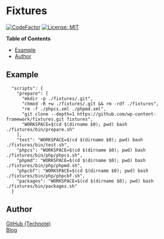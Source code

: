 # Fixtures

[![CodeFactor](https://www.codefactor.io/repository/github/wp-content-framework/fixtures/badge)](https://www.codefactor.io/repository/github/wp-content-framework/fixtures)
[![License: MIT](https://img.shields.io/badge/License-MIT-blue.svg)](https://github.com/technote-space/jquery.marker-animation/blob/master/LICENSE)

<!-- START doctoc generated TOC please keep comment here to allow auto update -->
<!-- DON'T EDIT THIS SECTION, INSTEAD RE-RUN doctoc TO UPDATE -->
**Table of Contents**

- [Example](#example)
- [Author](#author)

<!-- END doctoc generated TOC please keep comment here to allow auto update -->

## Example
```
  "scripts": {
    "prepare": [
      "mkdir -p ./fixtures/.git",
      "chmod -R +w ./fixtures/.git && rm -rdf ./fixtures",
      "rm -f ./phpcs.xml ./phpmd.xml",
      "git clone --depth=1 https://github.com/wp-content-framework/fixtures.git fixtures",
      "WORKSPACE=$(cd $(dirname $0); pwd) bash ./fixtures/bin/prepare.sh"
    ],
    "test": "WORKSPACE=$(cd $(dirname $0); pwd) bash ./fixtures/bin/test.sh",
    "phpcs": "WORKSPACE=$(cd $(dirname $0); pwd) bash ./fixtures/bin/php/phpcs.sh",
    "phpmd": "WORKSPACE=$(cd $(dirname $0); pwd) bash ./fixtures/bin/php/phpmd.sh",
    "phpcbf": "WORKSPACE=$(cd $(dirname $0); pwd) bash ./fixtures/bin/php/phpcbf.sh",
    "packages": "WORKSPACE=$(cd $(dirname $0); pwd) bash ./fixtures/bin/packages.sh"
  }
```

## Author
[GitHub (Technote)](https://github.com/technote-space)  
[Blog](https://technote.space)
